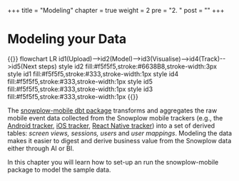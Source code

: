 +++
title = "Modeling"
chapter = true
weight = 2
pre = "2. "
post = ""
+++

# Modeling your Data

{{<mermaid>}}
flowchart LR
    id1(Upload)-->id2(Model)-->id3(Visualise)-->id4(Track)-->id5(Next steps)
    style id2 fill:#f5f5f5,stroke:#6638B8,stroke-width:3px
    style id1 fill:#f5f5f5,stroke:#333,stroke-width:1px
    style id4 fill:#f5f5f5,stroke:#333,stroke-width:1px
    style id5 fill:#f5f5f5,stroke:#333,stroke-width:1px
    style id3 fill:#f5f5f5,stroke:#333,stroke-width:1px
{{</mermaid >}}

The [snowplow-mobile dbt package](https://hub.getdbt.com/snowplow/snowplow_mobile/latest/) transforms and aggregates the raw mobile event data collected from the Snowplow mobile trackers (e.g., the [Android tracker](https://github.com/snowplow/snowplow-android-tracker), [iOS tracker](https://github.com/snowplow/snowplow-objc-tracker), [React Native tracker](https://github.com/snowplow/snowplow-react-native-tracker)) into a set of derived tables: *screen views, sessions, users* and *user mappings*. Modeling the data makes it easier to digest and derive business value from the Snowplow data either through AI or BI.

In this chapter you will learn how to set-up an run the snowplow-mobile package to model the sample data.
